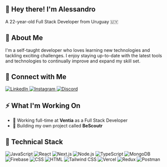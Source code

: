 ## 👋 Hey there! I'm Alessandro

<p align="left">A 22-year-old Full Stack Developer from Uruguay 🇺🇾</p>


## 🚀 About Me
I'm a self-taught developer who loves learning new technologies and tackling exciting challenges. I enjoy staying up-to-date with the latest tools and technologies to continually improve and expand my skill set.


## 🤝 Connect with Me

<p align="left">
  <a href="https://www.linkedin.com/in/alessandro-pimentel-535490211/" target="_blank">
    <img src="https://img.shields.io/badge/LinkedIn-0077b5?style=social&logo=linkedin" alt="LinkedIn">
  </a>
  <a href="https://www.instagram.com/alepimentel_/" target="_blank">
    <img src="https://img.shields.io/badge/Instagram-e4405f?style=social&logo=instagram" alt="Instagram">
  </a>
  <a href="https://discord.com/users/alepimentel" target="_blank">
    <img src="https://img.shields.io/badge/Discord-7289da?style=social&logo=discord" alt="Discord">
  </a>
</p>

## ⚡ What I'm Working On

- 💼 Working full-time at **Ventia** as a Full Stack Developer
- 🚀 Building my own project called **BeScoutr**


## 💼 Technical Stack

<p align="left">
  <img src="https://img.shields.io/badge/JavaScript-F7DF1E?style=for-the-badge&logo=javascript&logoColor=black" alt="JavaScript">
  <img src="https://img.shields.io/badge/React-61DAFB?style=for-the-badge&logo=react&logoColor=black" alt="React">
  <img src="https://img.shields.io/badge/Next.js-000000?style=for-the-badge&logo=nextdotjs&logoColor=white" alt="Next.js">
  <img src="https://img.shields.io/badge/Node.js-339933?style=for-the-badge&logo=nodedotjs&logoColor=white" alt="Node.js">
  <img src="https://img.shields.io/badge/TypeScript-007ACC?style=for-the-badge&logo=typescript&logoColor=white" alt="TypeScript">
  <img src="https://img.shields.io/badge/MongoDB-47A248?style=for-the-badge&logo=mongodb&logoColor=white" alt="MongoDB">
  <img src="https://img.shields.io/badge/Firebase-FFCA28?style=for-the-badge&logo=firebase&logoColor=black" alt="Firebase">
  <img src="https://img.shields.io/badge/CSS-1572B6?style=for-the-badge&logo=css3&logoColor=white" alt="CSS">
  <img src="https://img.shields.io/badge/HTML-E34F26?style=for-the-badge&logo=html5&logoColor=white" alt="HTML">
  <img src="https://img.shields.io/badge/Tailwind_CSS-38B2AC?style=for-the-badge&logo=tailwind-css&logoColor=white" alt="Tailwind CSS">
  <img src="https://img.shields.io/badge/Vercel-000000?style=for-the-badge&logo=vercel&logoColor=white" alt="Vercel">
  <img src="https://img.shields.io/badge/Redux-764ABC?style=for-the-badge&logo=redux&logoColor=white" alt="Redux">
  <img src="https://img.shields.io/badge/Postman-FF6C37?style=for-the-badge&logo=postman&logoColor=white" alt="Postman">
</p>
